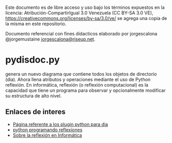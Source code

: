 
Este documento es de libre acceso y uso bajo los términos expuestos en la licencia: Atribución-CompartirIgual 3.0 Venezuela (CC BY-SA 3.0 VE), https://creativecommons.org/licenses/by-sa/3.0/ve/ se agrega una copia de la misma en este repositorio.

Documento referencial con fines didacticos elaborado por jorgescalona @jorgemustaine jorgescalona@riseup.net.

# pydisdoc.py

genera un nuevo diagrama que contiene todos los objetos de directorio (dia). Ahora llena atributos y operaciones mediante el uso de Python reflexión. En informática, reflexión (o reflexión computacional) es la capacidad que tiene un programa para observar y opcionalmente modificar su estructura de alto nivel.


## Enlaces de interes

* [Página referente a los plugin python para dia](https://wiki.gnome.org/Apps/Dia/Python)
* [python programando reflexiones](https://en.wikibooks.org/wiki/Python_Programming/Reflection)
* [Sobre la reflexión en Informática](https://es.wikipedia.org/wiki/Reflexión_(informática))

